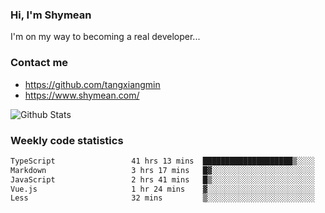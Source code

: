 ### Hi, I'm Shymean

I'm on my way to becoming a real developer...

### Contact me

- <https://github.com/tangxiangmin>
- <https://www.shymean.com/>

![Github Stats](https://github-readme-stats.vercel.app/api?username=tangxiangmin&show_icons=true&theme=dark)


###  Weekly code statistics

<!--START_SECTION:waka-->

```txt
TypeScript                 41 hrs 13 mins  ████████████████████▒░░░░   81.77 %
Markdown                   3 hrs 17 mins   █▓░░░░░░░░░░░░░░░░░░░░░░░   06.54 %
JavaScript                 2 hrs 41 mins   █▒░░░░░░░░░░░░░░░░░░░░░░░   05.33 %
Vue.js                     1 hr 24 mins    ▓░░░░░░░░░░░░░░░░░░░░░░░░   02.80 %
Less                       32 mins         ▒░░░░░░░░░░░░░░░░░░░░░░░░   01.07 %
```

<!--END_SECTION:waka-->